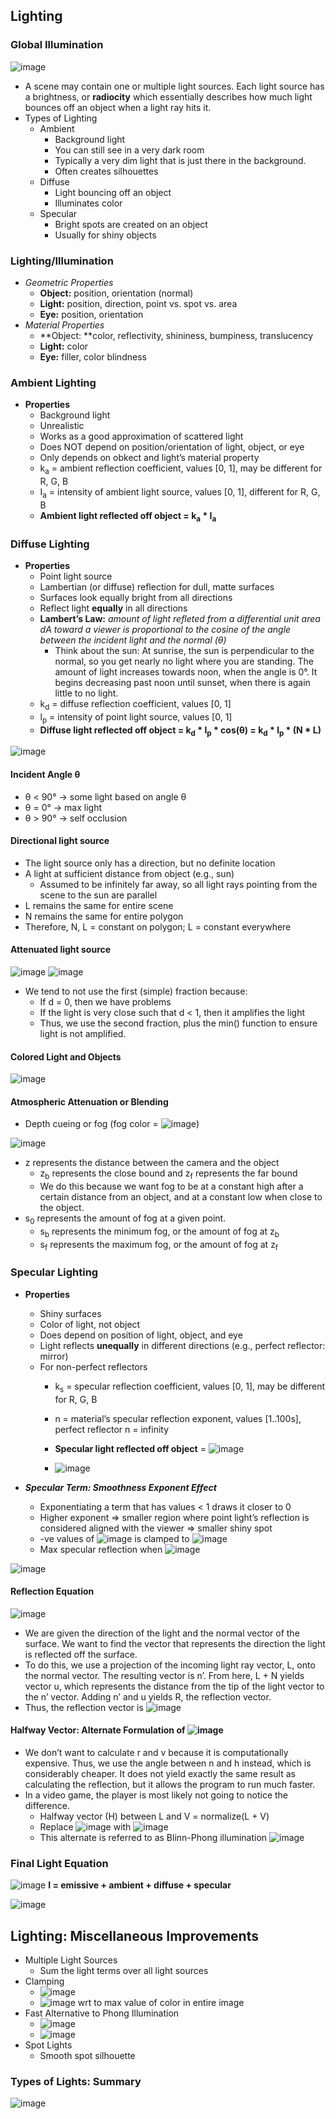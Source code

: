 ## Lighting


### Global Illumination

![image](https://github.com/ajan890/Notes/assets/66571533/c9aef5a1-ddf2-417f-9bae-b05f3ff6750c)

*  A scene may contain one or multiple light sources.  Each light source has a brightness, or **radiocity** which essentially describes how much light bounces off an object when a light ray hits it.
* Types of Lighting
    * Ambient
        * Background light
        * You can still see in a very dark room
        * Typically a very dim light that is just there in the background.
        * Often creates silhouettes
    * Diffuse
        * Light bouncing off an object
        * Illuminates color
    * Specular
        * Bright spots are created on an object
        * Usually for shiny objects


### Lighting/Illumination



* _Geometric Properties_
    * **Object:** position, orientation (normal)
    * **Light:** position, direction, point vs. spot vs. area
    * **Eye:** position, orientation
* _Material Properties_
    * **Object: **color, reflectivity, shininess, bumpiness, translucency
    * **Light:** color
    * **Eye:** filler, color blindness


### Ambient Lighting



* **Properties**
    * Background light
    * Unrealistic
    * Works as a good approximation of scattered light
    * Does NOT depend on position/orientation of light, object, or eye
    * Only depends on obkect and light’s material property
    * k<sub>a</sub> = ambient reflection coefficient, values [0, 1], may be different for R, G, B
    * I<sub>a</sub> = intensity of ambient light source, values [0, 1], different for R, G, B
    * **Ambient light reflected off object = k<sub>a</sub> * I<sub>a</sub>**


### Diffuse Lighting



* **Properties**
    * Point light source
    * Lambertian (or diffuse) reflection for dull, matte surfaces
    * Surfaces look equally bright from all directions
    * Reflect light **equally** in all directions
    * **Lambert’s Law:** _amount of light refleted from a differential unit area dA toward a viewer is proportional to the cosine of the angle between the incident light and the normal (θ)_
        * Think about the sun: At sunrise, the sun is perpendicular to the normal, so you get nearly no light where you are standing.  The amount of light increases towards noon, when the angle is 0°.  It begins decreasing past noon until sunset, when there is again little to no light.
    * k<sub>d</sub> = diffuse reflection coefficient, values [0, 1]
    * l<sub>p</sub> = intensity of point light source, values [0, 1]
    * **Diffuse light reflected off object = k<sub>d</sub> * l<sub>p</sub> * cos(θ) = k<sub>d</sub> * l<sub>p</sub> * (N * L)**

![image](https://github.com/ajan890/Notes/assets/66571533/39ecdf8c-171c-47b1-8f9e-e3755b3b1a8c)

#### Incident Angle θ



* θ < 90° → some light based on angle θ
* θ = 0° → max light
* θ > 90° → self occlusion


#### Directional light source



* The light source only has a direction, but no definite location
* A light at sufficient distance from object (e.g., sun)
    * Assumed to be infinitely far away, so all light rays pointing from the scene to the sun are parallel
* L remains the same for entire scene
* N remains the same for entire polygon
* Therefore, N, L = constant on polygon; L = constant everywhere


#### Attenuated light source



![image](https://github.com/ajan890/Notes/assets/66571533/fa7f9aec-2352-4740-a2de-ebe90dd8f960)
![image](https://github.com/ajan890/Notes/assets/66571533/323a5f88-4531-4038-a116-5b2b626e4c26)
* We tend to not use the first (simple) fraction because:
  * If d = 0, then we have problems
  * If the light is very close such that d &lt; 1, then it amplifies the light
  * Thus, we use the second fraction, plus the min() function to ensure light is not amplified.


#### Colored Light and Objects

![image](https://github.com/ajan890/Notes/assets/66571533/0b2d0f27-419b-40ac-9a85-357c33ee82b4)

#### Atmospheric Attenuation or Blending



* Depth cueing or fog (fog color = ![image](https://github.com/ajan890/Notes/assets/66571533/8fcc8b2f-9ea1-4637-8391-e36fd6bf8778))


![image](https://github.com/ajan890/Notes/assets/66571533/80585665-e71a-4dc2-b6ef-0953f20cd037)

* z represents the distance between the camera and the object
    * z<sub>b</sub> represents the close bound and z<sub>f</sub> represents the far bound
    * We do this because we want fog to be at a constant high after a certain distance from an object, and at a constant low when close to the object.
* s<sub>0</sub> represents the amount of fog at a given point.  
    * s<sub>b</sub> represents the minimum fog, or the amount of fog at z<sub>b</sub>
    * s<sub>f</sub> represents the maximum fog, or the amount of fog at z<sub>f</sub>


### Specular Lighting



* **Properties**
    * Shiny surfaces
    * Color of light, not object
    * Does depend on position of light, object, and eye
    * Light reflects **unequally** in different directions (e.g., perfect reflector: mirror)
    * For non-perfect reflectors
        * k<sub>s</sub> = specular reflection coefficient, values [0, 1], may be different for R, G, B
        * n = material’s specular reflection exponent, values [1..100s], perfect reflector n = infinity

        * **Specular light reflected off object** = ![image](https://github.com/ajan890/Notes/assets/66571533/451a816c-e2e7-4a84-85d1-03360f48a11b)

        * ![image](https://github.com/ajan890/Notes/assets/66571533/ebcd4616-b40a-467c-ac4b-5ef2e91cc935)

* **_Specular Term: Smoothness Exponent Effect_**
    * Exponentiating a term that has values &lt; 1 draws it closer to 0
    * Higher exponent ⇒ smaller region where point light’s reflection is considered aligned with the viewer ⇒ smaller shiny spot
    * -ve values of ![image](https://github.com/ajan890/Notes/assets/66571533/63e7f24f-b98e-465b-b193-9c8c63cbf829) is clamped to ![image](https://github.com/ajan890/Notes/assets/66571533/17ff9854-b147-45e6-b090-4a3d407801d8)
    * Max specular reflection when ![image](https://github.com/ajan890/Notes/assets/66571533/bf6c7f5b-81f7-4810-8f3a-a8ab682cbefb)

![image](https://github.com/ajan890/Notes/assets/66571533/c71379ca-1d74-4dfa-8867-abd0dc8bc7a6)

#### Reflection Equation
![image](https://github.com/ajan890/Notes/assets/66571533/1e24c0f3-f09e-409b-91b1-34be1112559c)

* We are given the direction of the light and the normal vector of the surface.  We want to find the vector that represents the direction the light is reflected off the surface.
* To do this, we use a projection of the incoming light ray vector, L, onto the normal vector.  The resulting vector is n’.  From here, L + N yields vector u, which represents the distance from the tip of the light vector to the n’ vector.  Adding n’ and u yields R, the reflection vector.
* Thus, the reflection vector is ![image](https://github.com/ajan890/Notes/assets/66571533/62824e47-c93e-4727-8b40-8c189eff0c43)




#### Halfway Vector: Alternate Formulation of ![image](https://github.com/ajan890/Notes/assets/66571533/e716256d-4e8f-4ecf-a6bd-1beb8cc7fe1d)

* We don’t want to calculate r and v because it is computationally expensive.  Thus, we use the angle between n and h instead, which is considerably cheaper.  It does not yield exactly the same result as calculating the reflection, but it allows the program to run much faster.
* In a video game, the player is most likely not going to notice the difference.
    * Halfway vector (H) between L and V = normalize(L + V)
    * Replace ![image](https://github.com/ajan890/Notes/assets/66571533/6bf6eb09-336d-4b48-848a-1c53fef49785) with ![image](https://github.com/ajan890/Notes/assets/66571533/e3e2edac-e479-44b6-b02a-23292b75c47f)
    * This alternate is referred to as Blinn-Phong illumination
![image](https://github.com/ajan890/Notes/assets/66571533/f7c02c51-9d75-44e0-814b-4b57707283ca)

### Final Light Equation

![image](https://github.com/ajan890/Notes/assets/66571533/2f5aa2d3-19e3-426f-9647-594622fa54ee)
**I = emissive + ambient + diffuse + specular**

![image](https://github.com/ajan890/Notes/assets/66571533/72f879c8-ff57-4c8e-a91d-4da05b7d0fce)

## Lighting: Miscellaneous Improvements



* Multiple Light Sources
    * Sum the light terms over all light sources
* Clamping
    * ![image](https://github.com/ajan890/Notes/assets/66571533/26b1ad0d-f002-4b9a-be9c-2d73b0ee6b9c)
    * ![image](https://github.com/ajan890/Notes/assets/66571533/86cf1fcf-b876-4bf6-9f10-7452778587cd) wrt to max value of color in entire image
* Fast Alternative to Phong Illumination
    * ![image](https://github.com/ajan890/Notes/assets/66571533/3f7220c4-4619-4237-82d1-1f830f46ba78)
    * ![image](https://github.com/ajan890/Notes/assets/66571533/921baa6a-9484-4a87-b5bc-2c9bb4602e4f)
* Spot Lights
    * Smooth spot silhouette

### Types of Lights: Summary
![image](https://github.com/ajan890/Notes/assets/66571533/de0deca8-995c-4773-a3b6-d5c8b9518a6f)

